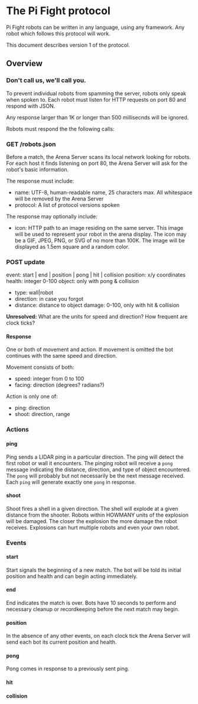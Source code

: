 # The Pi Fight protocol

Pi Fight robots can be written in any language, using any framework. Any
robot which follows this protocol will work.

This document describes version 1 of the protocol.

## Overview

### Don't call us, we'll call you.

To prevent individual robots from spamming the server, robots only
speak when spoken to. Each robot must listen for HTTP requests on
port 80 and respond with JSON.

Any response larger than 1K or longer than 500 millisecnds will be
ignored.

Robots must respond the the following calls:

### GET /robots.json

Before a match, the Arena Server scans its local network looking
for robots. For each host it finds listening on port 80, the
Arena Server will ask for the robot's basic information.

The response must include:
- name: UTF-8, human-readable name, 25 characters max. All 
whitespace will be removed by the Arena Server
- protocol: A list of protocol versions spoken

The response may optionally include:
- icon: HTTP path to an image residing on the same server. This
image will be used to represent your robot in the arena display.
The icon may be a GIF, JPEG, PNG, or SVG of no more than 100K.
The image will be displayed as 1.5em square and a random color.

### POST update

event: start | end | position | pong | hit | collision
position: x/y coordinates
health: integer 0-100
object: only with pong & collision
  - type: wall|robot
  - direction: in case you forgot
  - distance: distance to object
damage: 0-100, only with hit & collision

**Unresolved:** What are the units for speed and direction?
How frequent are clock ticks?

#### Response
One or both of movement and action.
If movement is omitted the bot continues with the
same speed and direction.

Movement consists of both:
  - speed: integer from 0 to 100
  - facing: direction (degrees? radians?)

Action is only one of:
- ping: direction
- shoot: direction, range

### Actions

#### ping
Ping sends a LIDAR ping in a particular direction. The
ping will detect the first robot or wall it encounters.
The pinging robot will receive a `pong` message indicating
the distance, direction, and type of object encountered.
The `pong` will probably but not necessarily be the next
message received. Each `ping` will generate exactly one
`pong` in response.

#### shoot
Shoot fires a shell in a given direction. The shell will
explode at a given distance from the shooter. Robots within
HOWMANY units of the explosion will be damaged. The closer
the explosion the more damage the robot receives. 
Explosions can hurt multiple robots and even your own
robot.

### Events

#### start

Start signals the beginning of a new match. The bot will
be told its initial position and health and can begin
acting immediately.

#### end

End indicates the match is over. Bots have 10 seconds to
perform and necessary cleanup or recordkeeping before
the next match may begin.

#### position
In the absence of any other events, on each clock tick
the Arena Server will send each bot its current position
and health.

#### pong
Pong comes in response to a previously sent ping.  

#### hit

#### collision